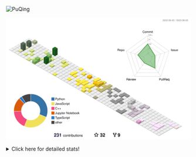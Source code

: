 ![PuQing](https://user-images.githubusercontent.com/27223114/171565019-9a56fae6-b08b-421f-99db-7e830da42371.png)

![](./profile-3d-contrib/profile-season-animate.svg)

<details>
<summary>Click here for detailed stats!</summary>

<!--START_SECTION:waka-->
![Lines of code](https://img.shields.io/badge/From%20Hello%20World%20I%27ve%20Written-694.8%20thousand%20lines%20of%20code-blue)

**🐱 My GitHub Data** 

> 📦 246.7 kB Used in GitHub's Storage 
 > 
> 🏆 78 Contributions in the Year 2023
 > 
> 🚫 Not Opted to Hire
 > 
> 📜 26 Public Repositories 
 > 
> 🔑 28 Private Repositories 
 > 
**I'm an Early 🐤** 

```text
🌞 Morning                227 commits         ████░░░░░░░░░░░░░░░░░░░░░   17.42 % 
🌆 Daytime                637 commits         ████████████░░░░░░░░░░░░░   48.89 % 
🌃 Evening                192 commits         ████░░░░░░░░░░░░░░░░░░░░░   14.74 % 
🌙 Night                  247 commits         █████░░░░░░░░░░░░░░░░░░░░   18.96 % 
```


📊 **This Week I Spent My Time On** 

```text
💬 Programming Languages: 
C++                      18 hrs 41 mins      █████████████████████░░░░   82.60 % 
Python                   1 hr 24 mins        ██░░░░░░░░░░░░░░░░░░░░░░░   06.26 % 
C                        1 hr 12 mins        █░░░░░░░░░░░░░░░░░░░░░░░░   05.33 % 
Other                    15 mins             ░░░░░░░░░░░░░░░░░░░░░░░░░   01.18 % 
Lua                      15 mins             ░░░░░░░░░░░░░░░░░░░░░░░░░   01.16 % 

🔥 Editors: 
VS Code                  22 hrs 37 mins      █████████████████████████   100.00 % 

💻 Operating System: 
WSL                      21 hrs 26 mins      ████████████████████████░   94.81 % 
Windows                  1 hr 10 mins        █░░░░░░░░░░░░░░░░░░░░░░░░   05.19 % 
```


<!--END_SECTION:waka-->
</details>
